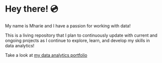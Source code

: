 # Hey there! 💿

My name is Mharie and I have a passion for working with data!

This is a living repository that I plan to continuously update with current and ongoing projects as I continue to explore, learn, and develop my skills in data analytics!

Take a look at [my data analytics portfolio](https://m-brig.github.io/)
